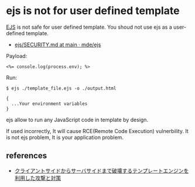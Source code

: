 # ejs is not for user defined template

[EJS](https://ejs.co/) is not safe for user defined template.
You shoud not use ejs as a user-defined template.

- [ejs/SECURITY.md at main · mde/ejs](https://github.com/mde/ejs/blob/main/SECURITY.md)

Payload:

```ejs
<%= console.log(process.env); %>
```

Run:

```ejs
$ ejs ./template_file.ejs -o ./output.html

{
  ...Your environment variables
}
```

ejs allow to run any JavaScript code in template by design.

If used incorrectly, It will cause RCE(Remote Code Execution) vulnerbility.
It is not ejs problem, It is your application problem.

## references

- [クライアントサイドからサーバサイドまで破壊するテンプレートエンジンを利用した攻撃と対策](https://azu.github.io/slide/2019/template-engine/template-engine-security.html)
